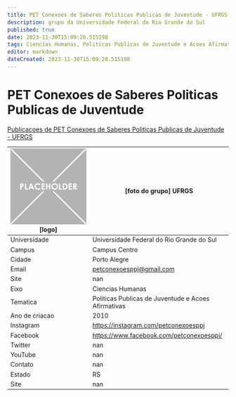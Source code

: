 ```yaml
---
title: PET Conexoes de Saberes Politicas Publicas de Juventude - UFRGS
description: grupo da Universidade Federal do Rio Grande do Sul
published: true
date: 2023-11-30T15:09:28.515198
tags: Ciencias Humanas, Politicas Publicas de Juventude e Acoes Afirmativas
editor: markdown
dateCreated: 2023-11-30T15:09:28.515198
---
```


# PET Conexoes de Saberes Politicas Publicas de Juventude

[Publicacoes de PET Conexoes de Saberes Politicas Publicas de Juventude - UFRGS](/atividade/199PETConexoesdeSaberesPoliticasPublicasdeJuventudeUFRGS/feed.md)

| ![placeholder.png](/placeholder.png) [logo] | [foto do grupo] UFRGS         |
| ------------------------------------------- | ------------------------------------------------- |
| Universidade                                | Universidade Federal do Rio Grande do Sul      |
| Campus                                      | Campus Centro            |
| Cidade                                      | Porto Alegre             |
| Email                                       | petconexoesppj@gmail.com             |
| Site                                        | nan              |
| Eixo                                        | Ciencias Humanas              |
| Tematica                                    | Politicas Publicas de Juventude e Acoes Afirmativas          |
| Ano de criacao                              | 2010        |
| Instagram                                   | https://instagram.com/petconexoesppj         |
| Facebook                                    | https://www.facebook.com/petconexoesppj/          |
| Twitter                                     | nan           |
| YouTube                                     | nan           |
| Contato                                     | nan         |
| Estado                                      |  RS            |
| Site                                        | nan |
